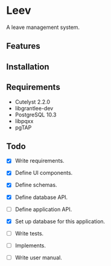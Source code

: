 # Leev

A leave management system.


## Features


## Installation


## Requirements

- Cutelyst 2.2.0
- libgrantlee-dev
- PostgreSQL 10.3
- libpqxx
- pgTAP


## Todo

- [x] Write requirements.
- [x] Define UI components.
- [x] Define schemas.
- [x] Define database API.
- [ ] Define application API.
- [x] Set up database for this application.
- [ ] Write tests.
- [ ] Implements.
- [ ] Write user manual.

